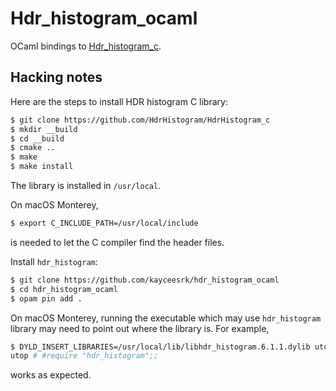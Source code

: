 # Hdr_histogram_ocaml

OCaml bindings to
[Hdr_histogram_c](https://github.com/HdrHistogram/HdrHistogram_c).

## Hacking notes

Here are the steps to install HDR histogram C library:

```bash
$ git clone https://github.com/HdrHistogram/HdrHistogram_c
$ mkdir __build
$ cd __build
$ cmake ..
$ make
$ make install
```

The library is installed in `/usr/local`.

On macOS Monterey,
```bash
$ export C_INCLUDE_PATH=/usr/local/include
```
is needed to let the C compiler find the header files.

Install `hdr_histogram`:

```bash
$ git clone https://github.com/kayceesrk/hdr_histogram_ocaml
$ cd hdr_histogram_ocaml
$ opam pin add .
```

On macOS Monterey, running the executable which may use `hdr_histogram` library
may need to point out where the library is. For example,
```bash
$ DYLD_INSERT_LIBRARIES=/usr/local/lib/libhdr_histogram.6.1.1.dylib utop
utop # #require "hdr_histogram";;
```
works as expected.
